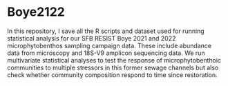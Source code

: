 # Boye2122
In this repository, I save all the R scripts and dataset used for running statistical analysis for our SFB RESIST Boye 2021 and 2022 microphytobenthos sampling campaign data. These include abundance data from microscopy and 18S-V9 amplicon sequencing data. We run multivariate statistical analyses to test the response of microphytobenthoic communities to multiple stressors in this former sewage channels but also check whether community composition respond to time since restoration.
